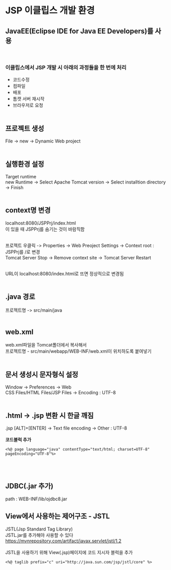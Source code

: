# JSP 이클립스 개발 환경
## JavaEE(Eclipse IDE for Java EE Developers)를 사용
<br>

### 이클립스에서 JSP 개발 시 아래의 과정들을 한 번에 처리
- 코드수정<br>
- 컴파일<br>
- 배포<br>
- 톰캣 서버 재시작<br>
- 브라우저로 요청<br><br>


## 프로젝트 생성
File -> new -> Dynamic Web project<br><br>

## 실행환경 설정
Target runtime<br>
new Runtime -> Select Apache Tomcat version -> Select installtion directory -> Finish<br><br>

## context명 변경
localhost:8080/JSPPrj/index.html<br>
이 있을 때 JSPPrj를 숨기는 것이 바람직함<br><br>

프로젝트 우클릭 -> Properties -> Web Preoject Settings -> Context root : JSPPrj를 /로 변경<br>
Tomcat Server Stop -> Remove context site -> Tomcat Server Restart<br><br>

 URL이 localhost:8080/index.html로 뜨면 정상적으로 변경됨<br><br>

 ## .java 경로
 프로젝트명 -> src/main/java<br><br>

 ## web.xml
 web.xml파일을 Tomcat폴더에서 복사해서<br>
 프로젝트명 - src/main/webapp/WEB-INF/web.xml이 위치하도록 붙여넣기<br><br>

## 문서 생성시 문자형식 설정
Window -> Preferences -> Web<br>
CSS Files/HTML Files/JSP Files -> Encoding : UTF-8<br><br>

## .html -> .jsp 변환 시 한글 깨짐
.jsp [ALT]+[ENTER] -> Text file encoding -> Other : UTF-8 <br><br>
**코드블럭 추가**
```
<%@ page language="java" contentType="text/html; charset=UTF-8"
pageEncoding="UTF-8"%>
```
<br><br>
## JDBC(.jar 추가)
path : WEB-INF/lib/ojdbc8.jar

## View에서 사용하는 제어구조 - JSTL
JSTL(Jsp Standard Tag Library) <br>
JSTL.jar를 추가해야 사용할 수 있다<br>
https://mvnrepository.com/artifact/javax.servlet/jstl/1.2
<br><br>
JSTL을 사용하기 위해 View(.jsp)페이지에 코드 지시자 블럭을 추가<br>
```
<%@ taglib prefix="c" uri="http://java.sun.com/jsp/jstl/core" %>
```

